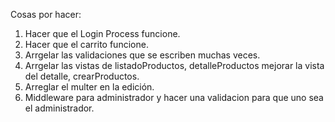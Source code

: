 Cosas por hacer:
1) Hacer que el Login Process funcione.
2) Hacer que el carrito funcione.
3) Arrgelar las validaciones que se escriben muchas veces.
4) Arrgelar las vistas de listadoProductos, detalleProductos mejorar la vista del detalle, crearProductos.
5) Arreglar el multer en la edición.
6) Middleware para administrador y hacer una validacion para que uno sea el administrador.
